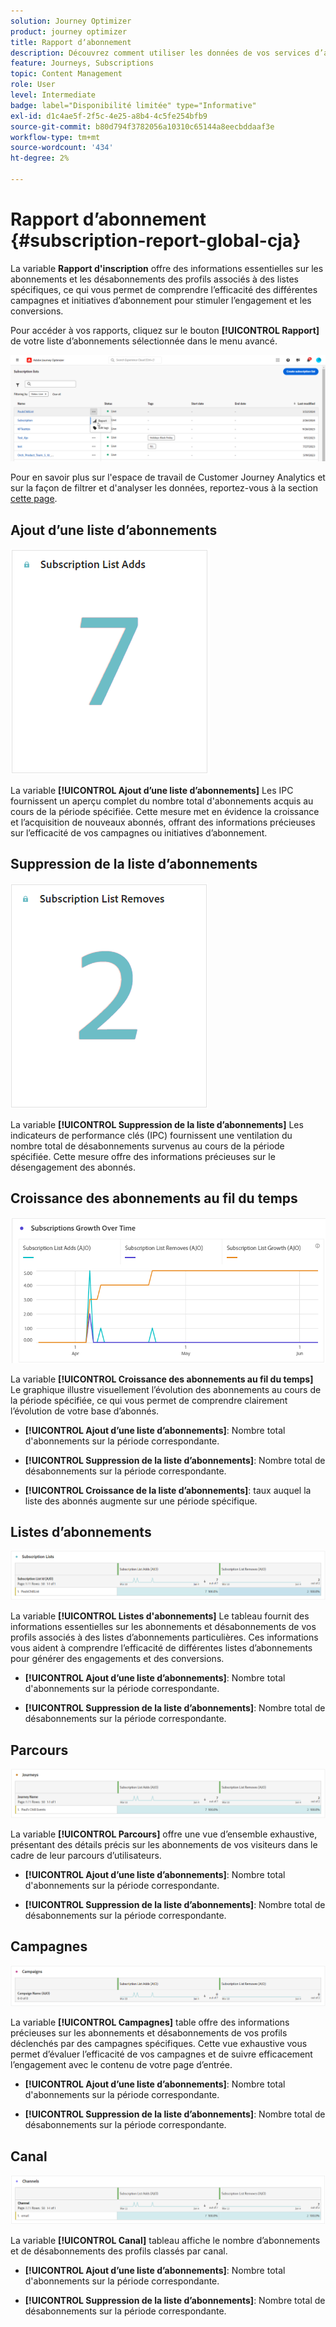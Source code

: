 ```yaml
---
solution: Journey Optimizer
product: journey optimizer
title: Rapport dʼabonnement
description: Découvrez comment utiliser les données de vos services d’abonnement avec le rapport Abonnement
feature: Journeys, Subscriptions
topic: Content Management
role: User
level: Intermediate
badge: label="Disponibilité limitée" type="Informative"
exl-id: d1c4ae5f-2f5c-4e25-a8b4-4c5fe254bfb9
source-git-commit: b80d794f3782056a10310c65144a8eecbddaaf3e
workflow-type: tm+mt
source-wordcount: '434'
ht-degree: 2%

---
```


# Rapport dʼabonnement {#subscription-report-global-cja}

La variable **Rapport d&#39;inscription** offre des informations essentielles sur les abonnements et les désabonnements des profils associés à des listes spécifiques, ce qui vous permet de comprendre l’efficacité des différentes campagnes et initiatives d’abonnement pour stimuler l’engagement et les conversions.

Pour accéder à vos rapports, cliquez sur le bouton **[!UICONTROL Rapport]** de votre liste d’abonnements sélectionnée dans le menu avancé.

![](assets/cja-sub-access.png)

Pour en savoir plus sur l&#39;espace de travail de Customer Journey Analytics et sur la façon de filtrer et d&#39;analyser les données, reportez-vous à la section [cette page](https://experienceleague.adobe.com/en/docs/analytics-platform/using/cja-workspace/home).

## Ajout d’une liste d’abonnements

![](assets/cja-sub-add.png)

La variable **[!UICONTROL Ajout d’une liste d’abonnements]** Les IPC fournissent un aperçu complet du nombre total d&#39;abonnements acquis au cours de la période spécifiée. Cette mesure met en évidence la croissance et l’acquisition de nouveaux abonnés, offrant des informations précieuses sur l’efficacité de vos campagnes ou initiatives d’abonnement.

## Suppression de la liste d’abonnements

![](assets/cja-sub-add-remove.png)

La variable **[!UICONTROL Suppression de la liste d’abonnements]** Les indicateurs de performance clés (IPC) fournissent une ventilation du nombre total de désabonnements survenus au cours de la période spécifiée. Cette mesure offre des informations précieuses sur le désengagement des abonnés.

## Croissance des abonnements au fil du temps

![](assets/cja-sub-growth.png)

La variable **[!UICONTROL Croissance des abonnements au fil du temps]** Le graphique illustre visuellement l’évolution des abonnements au cours de la période spécifiée, ce qui vous permet de comprendre clairement l’évolution de votre base d’abonnés.

* **[!UICONTROL Ajout d’une liste d’abonnements]**: Nombre total d&#39;abonnements sur la période correspondante.

* **[!UICONTROL Suppression de la liste d’abonnements]**: Nombre total de désabonnements sur la période correspondante.

* **[!UICONTROL Croissance de la liste d’abonnements]**: taux auquel la liste des abonnés augmente sur une période spécifique.

## Listes dʼabonnements

![](assets/cja-sub-lists.png)

La variable **[!UICONTROL Listes d&#39;abonnements]** Le tableau fournit des informations essentielles sur les abonnements et désabonnements de vos profils associés à des listes d’abonnements particulières. Ces informations vous aident à comprendre l’efficacité de différentes listes d’abonnements pour générer des engagements et des conversions.

* **[!UICONTROL Ajout d’une liste d’abonnements]**: Nombre total d&#39;abonnements sur la période correspondante.

* **[!UICONTROL Suppression de la liste d’abonnements]**: Nombre total de désabonnements sur la période correspondante.

## Parcours

![](assets/cja-sub-journeys.png)

La variable **[!UICONTROL Parcours]** offre une vue d’ensemble exhaustive, présentant des détails précis sur les abonnements de vos visiteurs dans le cadre de leur parcours d’utilisateurs.

* **[!UICONTROL Ajout d’une liste d’abonnements]**: Nombre total d&#39;abonnements sur la période correspondante.

* **[!UICONTROL Suppression de la liste d’abonnements]**: Nombre total de désabonnements sur la période correspondante.

## Campagnes

![](assets/cja-sub-campaigns.png)

La variable **[!UICONTROL Campagnes]** table offre des informations précieuses sur les abonnements et désabonnements de vos profils déclenchés par des campagnes spécifiques. Cette vue exhaustive vous permet d’évaluer l’efficacité de vos campagnes et de suivre efficacement l’engagement avec le contenu de votre page d’entrée.

* **[!UICONTROL Ajout d’une liste d’abonnements]**: Nombre total d&#39;abonnements sur la période correspondante.

* **[!UICONTROL Suppression de la liste d’abonnements]**: Nombre total de désabonnements sur la période correspondante.

## Canal

![](assets/cja-sub-channels.png)

La variable **[!UICONTROL Canal]** tableau affiche le nombre d’abonnements et de désabonnements des profils classés par canal.

* **[!UICONTROL Ajout d’une liste d’abonnements]**: Nombre total d&#39;abonnements sur la période correspondante.

* **[!UICONTROL Suppression de la liste d’abonnements]**: Nombre total de désabonnements sur la période correspondante.
